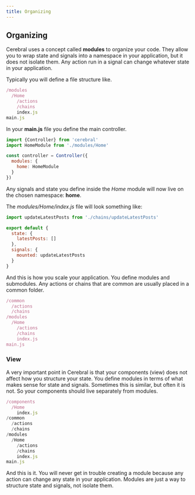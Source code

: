 ```yaml
---
title: Organizing
---
```


## Organizing

Cerebral uses a concept called **modules** to organize your code. They allow you to wrap state and signals into a namespace in your application, but it does not isolate them. Any action run in a signal can change whatever state in your application.

Typically you will define a file structure like.

```js
/modules
  /Home
    /actions
    /chains
    index.js
main.js
```

In your **main.js** file you define the main controller.

```js
import {Controller} from 'cerebral'
import HomeModule from './modules/Home'

const controller = Controller({
  modules: {
    home: HomeModule
  }
})
```

Any signals and state you define inside the *Home* module will now live on the chosen namespace: **home**.

The *modules/Home/index.js* file will look something like:

```js
import updateLatestPosts from './chains/updateLatestPosts'

export default {
  state: {
    latestPosts: []
  },
  signals: {
    mounted: updateLatestPosts
  }
}
```

And this is how you scale your application. You define modules and submodules. Any actions or chains that are common are usually placed in a common folder.

```js
/common
  /actions
  /chains
/modules
  /Home
    /actions
    /chains
    index.js
main.js
```

### View

A very important point in Cerebral is that your components (view) does not affect how you structure your state. You define modules in terms of what makes sense for state and signals. Sometimes this is similar, but often it is not. So your components should live separately from modules.

```js
/components
  /Home
    index.js
/common
  /actions
  /chains
/modules
  /Home
    /actions
    /chains
    index.js
main.js
```

And this is it. You will never get in trouble creating a module because any action can change any state in your application. Modules are just a way to structure state and signals, not isolate them.
